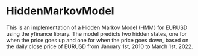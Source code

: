 # HiddenMarkovModel
This is an implementation of a Hidden Markov Model (HMM) for EURUSD using the yfinance library. The model predicts two hidden states, one for when the price goes up and one for when the price goes down, based on the daily close price of EURUSD from January 1st, 2010 to March 1st, 2022.
